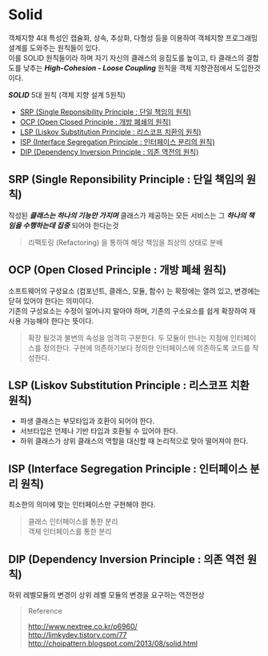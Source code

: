 # Solid

객체지향 4대 특성인 캡슐화, 상속, 추상화, 다형성 등을 이용하여 객체지향 프로그래밍 셜계를 도와주는 원칙들이 있다.  
이를 SOLID 원칙들이라 하며 자기 자신의 클래스의 응집도를 높이고, 타 클래스의 결합도를 낮추는 _**High-Cohesion - Loose Coupling**_ 원칙을 객체 지향관점에서 도입한것이다.

_**SOLID**_ 5대 원칙 (객체 지향 설계 5원칙)

* [SRP (Single Reponsibility Principle : 단일 책임의 원칙)]((/book/03.-back-end/01.-java/01.-general/solid/srp.html))
* [OCP (Open Closed Principle : 개방 폐쇄의 원칙)](/book/03.-back-end/01.-java/01.-general/solid/ocp.html)
* [LSP (Liskov Substitution Principle : 리스코프 치환의 원칙)](/book/03.-back-end/01.-java/01.-general/solid/lsp.html)
* [ISP (Interface Segregation Principle : 인터페이스 분리의 원칙)]((/book/03.-back-end/01.-java/01.-general/solid/isp.html))
* [DIP (Dependency Inversion Principle : 의존 역전의 원칙)]((/book/03.-back-end/01.-java/01.-general/solid/dip.html))

## SRP (Single Reponsibility Principle : 단일 책임의 원칙)

작성된 _**클래스는 하나의 기능만 가지며**_ 클래스가 제공하는 모든 서비스는 그 _**하나의 책임을 수행하는데 집중**_ 되어야 한다는것

> 리팩토링 (Refactoring) 을 통하여 해당 책임을 최상의 상태로 분배

## OCP (Open Closed Principle : 개방 폐쇄 원칙)

소프트웨어의 구성요소 (컴포넌트, 클래스, 모듈, 함수) 는 확장에는 열려 있고, 변경에는 닫혀 있어야 한다는 의미이다.  
기존의 구성요소는 수정이 일어나지 말아야 하며, 기존의 구소요소를 쉽게 확장하여 재 사용 가능해야 한다는 뜻이다.

> 확장 될것과 불변의 속성을 엄격히 구분한다. 
> 두 모듈이 만나는 지점에 인터페이스를 정의한다.
> 구현에 의존하기보다 정의한 인터페이스에 의존하도록 코드를 작성한다.

## LSP (Liskov Substitution Principle : 리스코프 치환 원칙)

* 파생 클래스는 부모타입과 호환이 되어야 한다.
* 서브타입은 언제나 기반 타입과 호환될 수 있어야 한다.  
* 하위 클래스가 상위 클래스의 역할을 대신할 때 논리적으로 맞아 떨어져야 한다.

## ISP (Interface Segregation Principle : 인터페이스 분리 원칙)

최소한의 의미에 맞는 인터페이스만 구현해야 한다.

> 클래스 인터페이스를 통한 분리  
> 객체 인터페이스를 통한 분리 

## DIP (Dependency Inversion Principle : 의존 역전 원칙)

하위 레벨모듈의 변경이 상위 레벨 모듈의 변경을 요구하는 역전현상

> Reference
> 
> http://www.nextree.co.kr/p6960/  
> http://limkydev.tistory.com/77  
> http://choipattern.blogspot.com/2013/08/solid.html